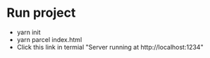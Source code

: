 # Run project
- yarn init
- yarn parcel index.html
- Click this link in termial "Server running at http://localhost:1234"
